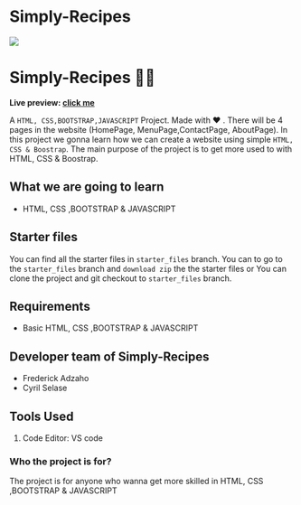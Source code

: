 # Simply-Recipes
![](./readmeImg/chair1)

# Simply-Recipes 👨‍🍳

**Live preview: [click me](https://fblcak.github.io/Simply-Recipes/)**


A `HTML, CSS,BOOTSTRAP,JAVASCRIPT` Project. Made with ♥ . There will be 4 pages in the website (HomePage, MenuPage,ContactPage, AboutPage). In this project we gonna learn how we can create a website using simple `HTML, CSS & Boostrap`. The main purpose of the project is to get more used to with HTML, CSS & Boostrap.

## What we are going to learn

- HTML, CSS ,BOOTSTRAP & JAVASCRIPT 

## Starter files

You can find all the starter files in `starter_files` branch. You can to go to the `starter_files` branch and `download zip` the the starter files or You can clone the project and git checkout to `starter_files` branch.

## Requirements

- Basic HTML, CSS ,BOOTSTRAP & JAVASCRIPT 

## Developer team of Simply-Recipes

- Frederick Adzaho
- Cyril Selase


## Tools Used
1. Code Editor: VS code


### Who the project is for?

The project is for anyone who wanna get more skilled in HTML, CSS ,BOOTSTRAP & JAVASCRIPT 
